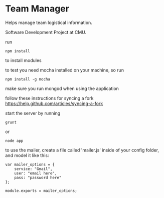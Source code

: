 Team Manager
============

Helps manage team logistical information.

Software Development Project at CMU.

run 

```
npm install
```
to install modules

to test you need mocha installed on your machine, so run

```
npm install -g mocha
```

make sure you run mongod when using the application

follow these instructions for syncing a fork
https://help.github.com/articles/syncing-a-fork

start the server by running

```
grunt
```
or 
```
node app
```

to use the mailer, create a file called 'mailer.js' inside of your config folder, and model it like this:
```
var mailer_options = {
	service: "Gmail",
	user: "email here",
	pass: "password here"
};

module.exports = mailer_options;
```